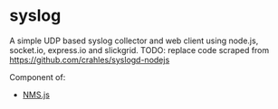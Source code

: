 syslog
======

A simple UDP based syslog collector and web client using node.js, socket.io, express.io and slickgrid. TODO: replace code scraped from https://github.com/crahles/syslogd-nodejs

Component of:
* [NMS.js](https://github.com/PrimeEuler/NMS.js)
